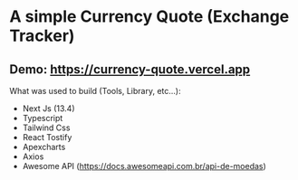# A simple Currency Quote (Exchange Tracker)

## Demo: https://currency-quote.vercel.app

What was used to build (Tools, Library, etc...):

- Next Js (13.4)
- Typescript
- Tailwind Css
- React Tostify
- Apexcharts
- Axios
- Awesome API (https://docs.awesomeapi.com.br/api-de-moedas)
